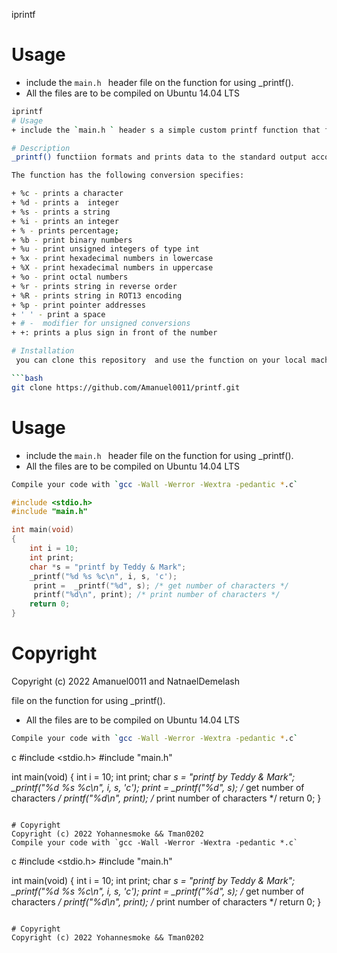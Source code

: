 
iprintf
# Usage
+ include the `main.h ` header file on the function for using _printf().
+ All the files are to be compiled on Ubuntu 14.04 LTS
```bash
iprintf
# Usage
+ include the `main.h ` header s a simple custom printf function that formats and prints data to the standard output.

# Description
_printf() functiion formats and prints data to the standard output according to the format specified.

The function has the following conversion specifies:

+ %c - prints a character
+ %d - prints a  integer
+ %s - prints a string
+ %i - prints an integer
+ % - prints percentage;
+ %b - print binary numbers
+ %u - print unsigned integers of type int
+ %x - print hexadecimal numbers in lowercase
+ %X - print hexadecimal numbers in uppercase
+ %o - print octal numbers
+ %r - prints string in reverse order 
+ %R - prints string in ROT13 encoding
+ %p - print pointer addresses
+ ' ' - print a space
+ # -  modifier for unsigned conversions
+ +: prints a plus sign in front of the number

# Installation
 you can clone this repository  and use the function on your local machine.

```bash 
git clone https://github.com/Amanuel0011/printf.git
```

# Usage
+ include the `main.h ` header file on the function for using _printf().
+ All the files are to be compiled on Ubuntu 14.04 LTS
```bash
Compile your code with `gcc -Wall -Werror -Wextra -pedantic *.c`
```

```c
#include <stdio.h>
#include "main.h"

int main(void)
{
    int i = 10;
    int print;
    char *s = "printf by Teddy & Mark";
    _printf("%d %s %c\n", i, s, 'c');
     print =  _printf("%d", s); /* get number of characters */
     printf("%d\n", print); /* print number of characters */
    return 0;
}


```

# Copyright
Copyright (c) 2022 Amanuel0011 and NatnaelDemelash




file on the function for using _printf().
+ All the files are to be compiled on Ubuntu 14.04 LTS
```bash
Compile your code with `gcc -Wall -Werror -Wextra -pedantic *.c`
```

c
#include <stdio.h>
#include "main.h"

int main(void)
{
int i = 10;
int print;
char *s = "printf by Teddy & Mark";
_printf("%d %s %c\n", i, s, 'c');
print =  _printf("%d", s); /* get number of characters */
printf("%d\n", print); /* print number of characters */
return 0;
}


```

# Copyright
Copyright (c) 2022 Yohannesmoke && Tman0202
Compile your code with `gcc -Wall -Werror -Wextra -pedantic *.c`
```

c
#include <stdio.h>
#include "main.h"

int main(void)
{
int i = 10;
int print;
char *s = "printf by Teddy & Mark";
_printf("%d %s %c\n", i, s, 'c');
print =  _printf("%d", s); /* get number of characters */
printf("%d\n", print); /* print number of characters */
return 0;
}


```

# Copyright
Copyright (c) 2022 Yohannesmoke && Tman0202
